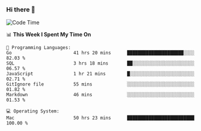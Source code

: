 ### Hi there 👋

<!--
**CrazyCollin/crazycollin** is a ✨ _special_ ✨ repository because its `README.md` (this file) appears on your GitHub profile.

Here are some ideas to get you started:

- 🔭 I’m currently working on ...
- 🌱 I’m currently learning ...
- 👯 I’m looking to collaborate on ...
- 🤔 I’m looking for help with ...
- 💬 Ask me about ...
- 📫 How to reach me: ...
- 😄 Pronouns: ...
- ⚡ Fun fact: ...
-->

<!--START_SECTION:waka-->
![Code Time](http://img.shields.io/badge/Code%20Time-2%2C438%20hrs%2032%20mins-blue)

📊 **This Week I Spent My Time On** 

```text
💬 Programming Languages: 
Go                       41 hrs 20 mins      █████████████████████░░░░   82.03 % 
SQL                      3 hrs 18 mins       ██░░░░░░░░░░░░░░░░░░░░░░░   06.57 % 
JavaScript               1 hr 21 mins        █░░░░░░░░░░░░░░░░░░░░░░░░   02.71 % 
GitIgnore file           55 mins             ░░░░░░░░░░░░░░░░░░░░░░░░░   01.82 % 
Markdown                 46 mins             ░░░░░░░░░░░░░░░░░░░░░░░░░   01.53 % 

💻 Operating System: 
Mac                      50 hrs 23 mins      █████████████████████████   100.00 % 
```


<!--END_SECTION:waka-->
